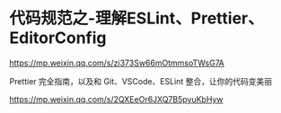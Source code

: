 # 代码规范之-理解ESLint、Prettier、EditorConfig



https://mp.weixin.qq.com/s/zi373Sw66mOtmmsoTWsG7A



Prettier 完全指南，以及和 Git、VSCode、ESLint 整合，让你的代码变美丽

https://mp.weixin.qq.com/s/2QXEeOr6JXQ7B5pyuKbHyw